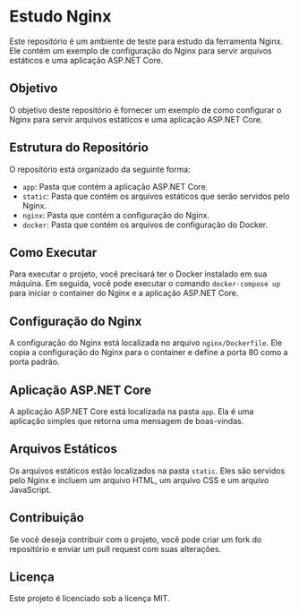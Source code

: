 # Estudo Nginx

Este repositório é um ambiente de teste para estudo da ferramenta Nginx. Ele contém um exemplo de configuração do Nginx para servir arquivos estáticos e uma aplicação ASP.NET Core.

## Objetivo

O objetivo deste repositório é fornecer um exemplo de como configurar o Nginx para servir arquivos estáticos e uma aplicação ASP.NET Core.

## Estrutura do Repositório

O repositório está organizado da seguinte forma:

- `app`: Pasta que contém a aplicação ASP.NET Core.
- `static`: Pasta que contém os arquivos estáticos que serão servidos pelo Nginx.
- `nginx`: Pasta que contém a configuração do Nginx.
- `docker`: Pasta que contém os arquivos de configuração do Docker.

## Como Executar

Para executar o projeto, você precisará ter o Docker instalado em sua máquina. Em seguida, você pode executar o comando `docker-compose up` para iniciar o container do Nginx e a aplicação ASP.NET Core.

## Configuração do Nginx

A configuração do Nginx está localizada no arquivo `nginx/Dockerfile`. Ele copia a configuração do Nginx para o container e define a porta 80 como a porta padrão.

## Aplicação ASP.NET Core

A aplicação ASP.NET Core está localizada na pasta `app`. Ela é uma aplicação simples que retorna uma mensagem de boas-vindas.

## Arquivos Estáticos

Os arquivos estáticos estão localizados na pasta `static`. Eles são servidos pelo Nginx e incluem um arquivo HTML, um arquivo CSS e um arquivo JavaScript.

## Contribuição

Se você deseja contribuir com o projeto, você pode criar um fork do repositório e enviar um pull request com suas alterações.

## Licença

Este projeto é licenciado sob a licença MIT.